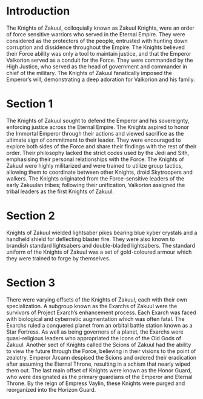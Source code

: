 # Introduction

The Knights of Zakuul, colloquially known as Zakuul Knights, were an order of force sensitive warriors who served in the Eternal Empire.
They were considered as the protectors of the people, entrusted with hunting down corruption and dissidence throughout the Empire.
The Knights believed their Force ability was only a tool to maintain justice, and that the Emperor Valkorion served as a conduit for the Force.
They were commanded by the High Justice, who served as the head of government and commander in chief of the military.
The Knights of Zakuul fanatically imposed the Emperor’s will, demonstrating a deep adoration for Valkorion and his family.

# Section 1

The Knights of Zakuul sought to defend the Emperor and his sovereignty, enforcing justice across the Eternal Empire.
The Knights aspired to honor the Immortal Emperor through their actions and viewed sacrifice as the ultimate sign of commitment to their leader.
They were encouraged to explore both sides of the Force and share their findings with the rest of their order.
Their philosophy lacked the strict codes used by the Jedi and Sith, emphasising their personal relationships with the Force.
The Knights of Zakuul were highly militarized and were trained to utilize group tactics, allowing them to coordinate between other Knights, droid Skytroopers and walkers.
The Knights originated from the Force-sensitive leaders of the early Zakuulan tribes; following their unification, Valkorion assigned the tribal leaders as the first Knights of Zakuul.

# Section 2

Knights of Zakuul wielded lightsaber pikes bearing blue kyber crystals and a handheld shield for deflecting blaster fire.
They were also known to brandish standard lightsabers and double-bladed lightsabers.
The standard uniform of the Knights of Zakuul was a set of gold-coloured armour which they were trained to forge by themselves.

# Section 3

There were varying offsets of the Knights of Zakuul, each with their own specialization.
A subgroup known as the Exarchs of Zakuul were the survivors of Project Exarch’s enhancement process.
Each Exarch was faced with biological and cybernetic augmentation which was often fatal.
The Exarchs ruled a conquered planet from an orbital battle station known as a Star Fortress.
As well as being governors of a planet, the Exarchs were quasi-religious leaders who appropriated the icons of the Old Gods of Zakuul.
Another sect of Knights called the Scions of Zakuul had the ability to view the future through the Force, believing in their visions to the point of zealotry.
Emperor Arcann despised the Scions and ordered their eradication after assuming the Eternal Throne, resulting in a schism that nearly wiped them out.
The last main offset of Knights were known as the Honor Guard, who were designated as the primary guardians of the Emperor and Eternal Throne.
By the reign of Empress Vaylin, these Knights were purged and reorganized into the Horizon Guard.
